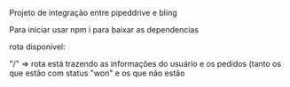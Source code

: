 Projeto de integração entre pipeddrive e bling

Para iniciar usar npm i para baixar as dependencias 

rota disponivel:

"/" => rota está trazendo as informações do usuário e os pedidos (tanto os que estão com status "won" e os que não estão 
